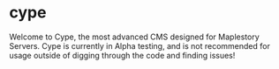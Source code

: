 cype
====

Welcome to Cype, the most advanced CMS designed for Maplestory Servers. Cype is currently in Alpha testing, and is not recommended for usage outside of digging through the code and finding issues!

